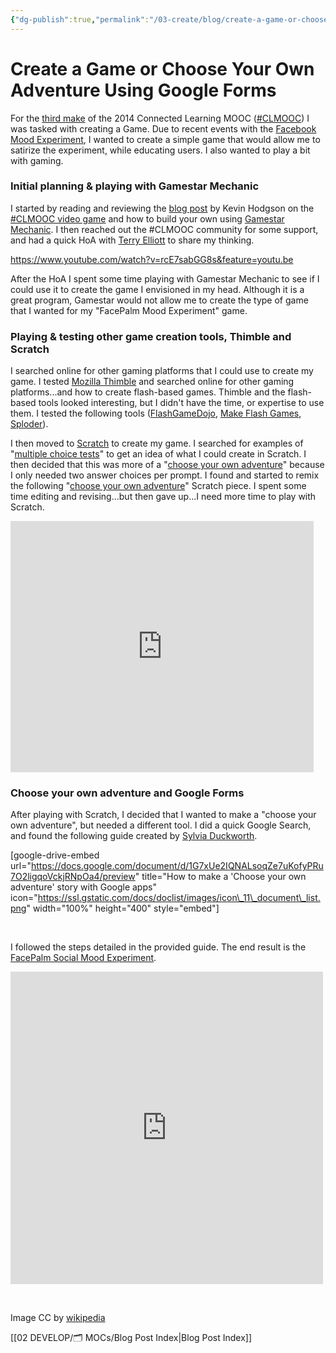 ```yaml
---
{"dg-publish":true,"permalink":"/03-create/blog/create-a-game-or-choose-your-own-adventure-using-google-forms/","title":"Create a Game or \"Choose Your Own Adventure\" Using Google Forms","tags":["clmooc","connected-learning","google-forms"]}
---
```


# Create a Game or Choose Your Own Adventure Using Google Forms

For the [third make](http://clmooc.educatorinnovator.org/2014/2014-06-30/make-cycle-3-games-make-em-play-em-hack-em-and-most-of-all-tell-em/) of the 2014 Connected Learning MOOC ([#CLMOOC](http://blog.nwp.org/clmooc/)) I was tasked with creating a Game. Due to recent events with the [Facebook Mood Experiment](http://www.wired.com/2014/06/everything-you-need-to-know-about-facebooks-manipulative-experiment/), I wanted to create a simple game that would allow me to satirize the experiment, while educating users. I also wanted to play a bit with gaming.

### Initial planning & playing with Gamestar Mechanic

I started by reading and reviewing the [blog post](http://dogtrax.edublogs.org/2014-07-01/the-clmooc-video-game-and-how-to-make-your-own/) by Kevin Hodgson on the [#CLMOOC video game](https://gamestarmechanic.com/game/shared/196585/b1105829081202a3149a3e558fbccd31) and how to build your own using [Gamestar Mechanic](https://gamestarmechanic.com/). I then reached out the #CLMOOC community for some support, and had a quick HoA with [Terry Elliott](https://plus.google.com/u/0/+TERRYELLIOTT/posts) to share my thinking.

https://www.youtube.com/watch?v=rcE7sabGG8s&feature=youtu.be

After the HoA I spent some time playing with Gamestar Mechanic to see if I could use it to create the game I envisioned in my head. Although it is a great program, Gamestar would not allow me to create the type of game that I wanted for my "FacePalm Mood Experiment" game.

### Playing & testing other game creation tools, Thimble and Scratch

I searched online for other gaming platforms that I could use to create my game. I tested [Mozilla Thimble](https://thimble.webmaker.org/) and searched online for other gaming platforms...and how to create flash-based games. Thimble and the flash-based tools looked interesting, but I didn't have the time, or expertise to use them. I tested the following tools ([FlashGameDojo](http://flashgamedojo.com/), [Make Flash Games](http://www.makeflashgames.com/tutorials/tut1.php), [Sploder](http://www.sploder.com/)).

I then moved to [Scratch](http://scratch.mit.edu/) to create my game. I searched for examples of "[multiple choice tests](http://scratch.mit.edu/search/google_results/?q=multiple+choice+quiz&date=anytime&sort_by=datetime_shared)" to get an idea of what I could create in Scratch. I then decided that this was more of a "[choose your own adventure](http://scratch.mit.edu/search/google_results/?q=choose+your+own+adventure&date=anytime)" because I only needed two answer choices per prompt. I found and started to remix the following "[choose your own adventure](http://scratch.mit.edu/projects/23316190/)" Scratch piece. I spent some time editing and revising...but then gave up...I need more time to play with Scratch.

<iframe src="http://scratch.mit.edu/projects/embed/23316190/?autostart=false" width="485" height="402" frameborder="0" allowfullscreen="allowfullscreen"></iframe>

### Choose your own adventure and Google Forms

After playing with Scratch, I decided that I wanted to make a "choose your own adventure", but needed a different tool. I did a quick Google Search, and found the following guide created by [Sylvia Duckworth](https://twitter.com/sylviaduckworth).

\[google-drive-embed url="https://docs.google.com/document/d/1G7xUe2IQNALsoqZe7uKofyPRu7O2ligqoVckjRNpOa4/preview" title="How to make a 'Choose your own adventure' story with Google apps" icon="https://ssl.gstatic.com/docs/doclist/images/icon\_11\_document\_list.png" width="100%" height="400" style="embed"\]

 

I followed the steps detailed in the provided guide. The end result is the [FacePalm Social Mood Experiment](http://wiobyrne.com/the-facepalm-social-mood-experiment/). 

<iframe src="https://docs.google.com/forms/d/1SRml_YO0NwYZPLNGOqj8XqXNc3LeIBgRHy0JT4wTuvg/viewform?embedded=true" width="500" height="500" frameborder="0" marginwidth="0" marginheight="0">Loading...</iframe>

  

Image CC by [wikipedia](http://en.wikipedia.org/wiki/A_Game_of_Thrones_(board_game))

[[02 DEVELOP/🗂️ MOCs/Blog Post Index\|Blog Post Index]]